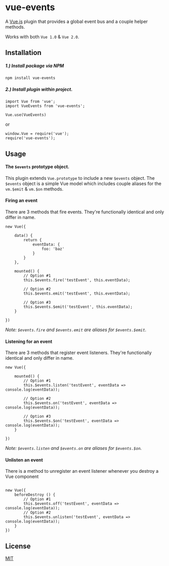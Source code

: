 # vue-events

A [Vue.js](http://vuejs.org) plugin that provides a global event bus and a couple helper methods.

Works with both `Vue 1.0` & `Vue 2.0`.

## Installation

##### 1.) Install package via NPM
```
npm install vue-events
```

##### 2.) Install plugin within project.
```
import Vue from 'vue';
import VueEvents from 'vue-events';

Vue.use(VueEvents)
```

or

```
window.Vue = require('vue');
require('vue-events');
```

## Usage

#### The `$events` prototype object.
This plugin extends `Vue.prototype` to include a new `$events` object. The `$events` object is a simple Vue model which
includes couple aliases for the `vm.$emit` & `vm.$on` methods.

#### Firing an event
There are 3 methods that fire events. They're functionally identical and only differ in name.
```
new Vue({

    data() {
        return {
            eventData: {
                foo: 'baz'
            }
        }
    },
    
    mounted() {
        // Option #1
        this.$events.fire('testEvent', this.eventData);
        
        // Option #2
        this.$events.emit('testEvent', this.eventData);
        
        // Option #3
        this.$events.$emit('testEvent', this.eventData);
    }
    
})
```

_Note: `$events.fire` and `$events.emit` are aliases for `$events.$emit`._

#### Listening for an event
There are 3 methods that register event listeners. They're functionally identical and only differ in name.
```
new Vue({

    mounted() {
        // Option #1
        this.$events.listen('testEvent', eventData => console.log(eventData));
        
        // Option #2
        this.$events.on('testEvent', eventData => console.log(eventData));
        
        // Option #3
        this.$events.$on('testEvent', eventData => console.log(eventData));
    }
    
})
```
_Note: `$events.listen` and `$events.on` are aliases for `$events.$on`._

#### Unlisten an event
There is a method to unregister an event listener whenever you destroy a Vue component

```

new Vue({
	beforeDestroy () {
		// Option #1
		this.$events.off('testEvent', eventData => console.log(eventData));
		// Option #2
		this.$events.unlisten('testEvent', eventData => console.log(eventData));
	}
})
```

## License

[MIT](http://opensource.org/licenses/MIT)
